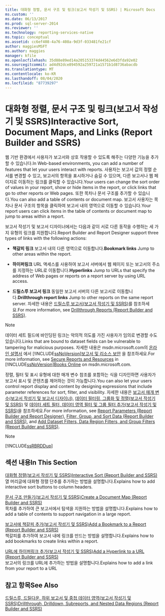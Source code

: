 ```yaml
---
title: 대화형 정렬, 문서 구조 및 링크(보고서 작성기 및 SSRS) | Microsoft Docs
ms.custom: ''
ms.date: 06/13/2017
ms.prod: sql-server-2014
ms.reviewer: ''
ms.technology: reporting-services-native
ms.topic: conceptual
ms.assetid: cc6ef408-4a76-408a-9d3f-033481fe21cf
author: maggiesMSFT
ms.author: maggies
manager: kfile
ms.openlocfilehash: 35d88e89ed14a205153374d44562e6d3fda92e02
ms.sourcegitcommit: ad4d92dce894592a259721a1571b1d8736abacdb
ms.translationtype: MT
ms.contentlocale: ko-KR
ms.lasthandoff: 08/04/2020
ms.locfileid: "87739297"
---
```

# <a name="interactive-sort-document-maps-and-links-report-builder-and-ssrs"></a><span data-ttu-id="15658-102">대화형 정렬, 문서 구조 및 링크(보고서 작성기 및 SSRS)</span><span class="sxs-lookup"><span data-stu-id="15658-102">Interactive Sort, Document Maps, and Links (Report Builder and SSRS)</span></span>
  <span data-ttu-id="15658-103">웹 기반 환경에서 사용자가 보고서와 상호 작용할 수 있도록 해주는 다양한 기능을 추가할 수 있습니다.</span><span class="sxs-lookup"><span data-stu-id="15658-103">In Web-based environments, you can add a number of features that let your users interact with reports.</span></span> <span data-ttu-id="15658-104">사용자는 보고서 값의 정렬 순서를 변경할 수 있고, 보고서의 항목을 표시하거나 숨길 수 있으며, 다른 보고서나 웹 페이지로 이동하는 링크를 클릭할 수 있습니다.</span><span class="sxs-lookup"><span data-stu-id="15658-104">Your users can change the sort order of values in your report, show or hide items in the report, or click links that go to other reports or Web pages.</span></span> <span data-ttu-id="15658-105">또한 목차나 문서 구조를 추가할 수 있습니다.</span><span class="sxs-lookup"><span data-stu-id="15658-105">You can also add a table of contents or document map.</span></span> <span data-ttu-id="15658-106">보고서 사용자는 목차나 문서 구조의 항목을 클릭하여 보고서 내의 영역으로 이동할 수 있습니다.</span><span class="sxs-lookup"><span data-stu-id="15658-106">Your report users can click items in the table of contents or document map to jump to areas within a report.</span></span>  
  
 <span data-ttu-id="15658-107">보고서 작성기 및 보고서 디자이너에서는 다음과 같이 서로 다른 동작을 수행하는 세 가지 유형의 링크를 지원합니다.</span><span class="sxs-lookup"><span data-stu-id="15658-107">Report Builder and Report Designer support three types of links with the following actions:</span></span>  
  
-   <span data-ttu-id="15658-108">**책갈피 링크** 보고서 내의 다른 영역으로 이동합니다.</span><span class="sxs-lookup"><span data-stu-id="15658-108">**Bookmark links** Jump to other areas within the report.</span></span>  
  
-   <span data-ttu-id="15658-109">**하이퍼링크** URL 액세스를 사용하여 보고서 서버에서 웹 페이지 또는 보고서의 주소를 지정하는 URL로 이동합니다.</span><span class="sxs-lookup"><span data-stu-id="15658-109">**Hyperlinks** Jump to URLs that specify the address of Web pages or reports on a report server by using URL access.</span></span>  
  
-   <span data-ttu-id="15658-110">**드릴스루 보고서 링크** 동일한 보고서 서버의 다른 보고서로 이동합니다.</span><span class="sxs-lookup"><span data-stu-id="15658-110">**Drillthrough report links** Jump to other reports on the same report server.</span></span> <span data-ttu-id="15658-111">자세한 내용은 [드릴스루 보고서&#40;보고서 작성기 및 SSRS&#41;](drillthrough-reports-report-builder-and-ssrs.md)를 참조하세요.</span><span class="sxs-lookup"><span data-stu-id="15658-111">For more information, see [Drillthrough Reports &#40;Report Builder and SSRS&#41;](drillthrough-reports-report-builder-and-ssrs.md).</span></span>  
  
> [!NOTE]  
>  <span data-ttu-id="15658-112">데이터 세트 필드에 바인딩된 링크는 악의적 의도를 가진 사용자가 임의로 변경할 수도 있습니다.</span><span class="sxs-lookup"><span data-stu-id="15658-112">Links that are bound to dataset fields can be vulnerable to tampering for malicious purposes.</span></span> <span data-ttu-id="15658-113">자세한 내용은 msdn.microsoft.com의 [온라인 설명서](../security/secure-reports-and-resources.md) 에서 [!INCLUDE[ssNoVersion](../../includes/ssnoversion-md.md)][보고서 및 리소스 보안](https://go.microsoft.com/fwlink/?LinkId=154888) 을 참조하세요.</span><span class="sxs-lookup"><span data-stu-id="15658-113">For more information, see [Secure Reports and Resources](../security/secure-reports-and-resources.md) in [!INCLUDE[ssNoVersion](../../includes/ssnoversion-md.md)][Books Online](https://go.microsoft.com/fwlink/?LinkId=154888) on msdn.microsoft.com.</span></span>  
  
 <span data-ttu-id="15658-114">정렬, 필터 및 표시 유형에 대한 매개 변수 참조를 포함하는 식을 디자인하면 사용자가 보고서 표시 및 콘텐츠를 제어하는 것이 가능합니다.</span><span class="sxs-lookup"><span data-stu-id="15658-114">You can also let your users control report display and content by designing expressions that include parameter references for sort, filter, and visibility.</span></span> <span data-ttu-id="15658-115">자세한 내용은 [보고서 매개 변수&#40;보고서 작성기 및 보고서 디자이너&#41;](report-parameters-report-builder-and-report-designer.md), [데이터 필터링, 그룹화 및 정렬&#40;보고서 작성기 및 SSRS&#41;](filter-group-and-sort-data-report-builder-and-ssrs.md) 및 [데이터 세트 필터, 데이터 영역 필터 및 그룹 필터 추가&#40;보고서 작성기 및 SSRS&#41;](add-dataset-filters-data-region-filters-and-group-filters.md)을 참조하세요.</span><span class="sxs-lookup"><span data-stu-id="15658-115">For more information, see [Report Parameters &#40;Report Builder and Report Designer&#41;](report-parameters-report-builder-and-report-designer.md), [Filter, Group, and Sort Data &#40;Report Builder and SSRS&#41;](filter-group-and-sort-data-report-builder-and-ssrs.md), and [Add Dataset Filters, Data Region Filters, and Group Filters &#40;Report Builder and SSRS&#41;](add-dataset-filters-data-region-filters-and-group-filters.md).</span></span>  
  
> [!NOTE]  
>  [!INCLUDE[ssRBRDDup](../../includes/ssrbrddup-md.md)]  
  
## <a name="in-this-section"></a><span data-ttu-id="15658-116">섹션 내용</span><span class="sxs-lookup"><span data-stu-id="15658-116">In This Section</span></span>  
 [<span data-ttu-id="15658-117">대화형 정렬&#40;보고서 작성기 및 SSRS&#41;</span><span class="sxs-lookup"><span data-stu-id="15658-117">Interactive Sort &#40;Report Builder and SSRS&#41;</span></span>](interactive-sort-report-builder-and-ssrs.md)  
 <span data-ttu-id="15658-118">열 머리글에 대화형 정렬 단추를 추가하는 방법을 설명합니다.</span><span class="sxs-lookup"><span data-stu-id="15658-118">Explains how to add interactive sort buttons to column headers.</span></span>  
  
 [<span data-ttu-id="15658-119">문서 구조 만들기&#40;보고서 작성기 및 SSRS&#41;</span><span class="sxs-lookup"><span data-stu-id="15658-119">Create a Document Map &#40;Report Builder and SSRS&#41;</span></span>](create-a-document-map-report-builder-and-ssrs.md)  
 <span data-ttu-id="15658-120">목차를 추가하여 큰 보고서에서 탐색을 지원하는 방법을 설명합니다.</span><span class="sxs-lookup"><span data-stu-id="15658-120">Explains how to add a table of contents to support navigation in a large report.</span></span>  
  
 [<span data-ttu-id="15658-121">보고서에 책갈피 추가&#40;보고서 작성기 및 SSRS&#41;</span><span class="sxs-lookup"><span data-stu-id="15658-121">Add a Bookmark to a Report &#40;Report Builder and SSRS&#41;</span></span>](add-a-bookmark-to-a-report-report-builder-and-ssrs.md)  
 <span data-ttu-id="15658-122">책갈피를 추가하여 보고서 내에 링크를 만드는 방법을 설명합니다.</span><span class="sxs-lookup"><span data-stu-id="15658-122">Explains how to add bookmarks to create links within a report.</span></span>  
  
 [<span data-ttu-id="15658-123">URL에 하이퍼링크 추가&#40;보고서 작성기 및 SSRS&#41;</span><span class="sxs-lookup"><span data-stu-id="15658-123">Add a Hyperlink to a URL &#40;Report Builder and SSRS&#41;</span></span>](add-a-hyperlink-to-a-url-report-builder-and-ssrs.md)  
 <span data-ttu-id="15658-124">보고서의 링크를 URL에 추가하는 방법을 설명합니다.</span><span class="sxs-lookup"><span data-stu-id="15658-124">Explains how to add a link from your report to a URL</span></span>  
  
## <a name="see-also"></a><span data-ttu-id="15658-125">참고 항목</span><span class="sxs-lookup"><span data-stu-id="15658-125">See Also</span></span>  
 [<span data-ttu-id="15658-126">드릴스루, 드릴다운, 하위 보고서 및 중첩 데이터 영역&#40;보고서 작성기 및 SSRS&#41;</span><span class="sxs-lookup"><span data-stu-id="15658-126">Drillthrough, Drilldown, Subreports, and Nested Data Regions &#40;Report Builder and SSRS&#41;</span></span>](drillthrough-drilldown-subreports-and-nested-data-regions.md)  
  
  

